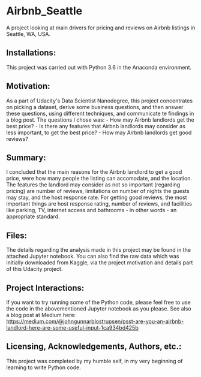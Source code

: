# Airbnb_Seattle
A project looking at main drivers for pricing and reviews on Airbnb listings in Seattle, WA, USA.

## Installations:
This project was carried out with Python 3.6 in the Anaconda environment.

## Motivation:
As a part of Udacity's Data Scientist Nanodegree, this project concentrates on picking a dataset, derive some business questions, and then answer these questions, using different techniques, and communicate te findings in a blog post. The questions I chose was:
     - How may Airbnb landlords get the best price?
     - Is there any features that Airbnb landlords may consider as less important, to get the best price?
     - How may Airbnb landlords get good reviews?

## Summary:
I concluded that the main reasons for the Airbnb landlord to get a good price, were how many people the listing can accomodate, and the location. The features the landlord may consider as not so important (regarding pricing) are number of reviews, limitations on number of nights the guests may stay, and the host response rate. For getting good reviews, the most important things are host response rating, number of reviews, and facilities like parking, TV, internet access and bathrooms - in other words - an appropriate standard.

## Files:
The details regarding the analysis made in this project may be found in the attached Jupyter notebook. You can also find the raw data which was initially downloaded from Kaggle, via the project motivation and details part of this Udacity project.

## Project Interactions:
If you want to try running some of the Python code, please feel free to use the code in the abovementioned Jupyter notebook as you please. See also a blog post at Medium here: https://medium.com/@johngunnarblostrupsen/psst-are-you-an-airbnb-landlord-here-are-some-useful-input-1ca934bd425b

## Licensing, Acknowledgements, Authors, etc.:
This project was completed by my humble self, in my very beginning of learning to write Python code.
